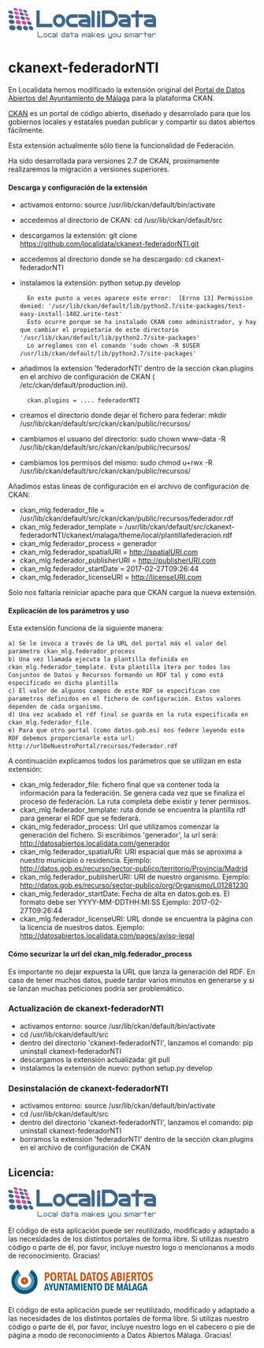 ![Logo Localidata](https://raw.githubusercontent.com/localidata/ckanext-federadorNTI/master/ckanext/malaga/public/images/logoLocalidata.png)


ckanext-federadorNTI
============== 

En Localidata hemos modificado la extensión original del [Portal de Datos Abiertos del Ayuntamiento de Málaga](http://datosabiertos.malaga.eu) para la plataforma CKAN.

[CKAN](http://ckan.org) es un portal de código abierto, diseñado y desarrolado para que los gobiernos locales y estatales puedan publicar y compartir su datos abiertos fácilmente. 

Esta extensión actualmente sólo tiene la funcionalidad de Federación. 

Ha sido desarrollada para versiones 2.7 de CKAN, proximamente realizaremos la migración a versiones superiores.

#### Descarga y configuración de la extensión

- activamos entorno: source /usr/lib/ckan/default/bin/activate
- accedemos al directorio de CKAN: cd /usr/lib/ckan/default/src
- descargamos la extensión: git clone https://github.com/localidata/ckanext-federadorNTI.git
- accedemos al directorio donde se ha descargado: cd ckanext-federadorNTI
- instalamos la extensión: python setup.py develop

		En este punto a veces aparece este error:  [Errno 13] Permission denied: '/usr/lib/ckan/default/lib/python2.7/site-packages/test-easy-install-1482.write-test'
		Esto ocurre porque se ha instalado CKAN como administrador, y hay que cambiar el propietario de este directorio '/usr/lib/ckan/default/lib/python2.7/site-packages'		
		Lo arreglamos con el comando 'sudo chown -R $USER /usr/lib/ckan/default/lib/python2.7/site-packages'

- añadimos la extension 'federadorNTI' dentro de la sección ckan.plugins en el archivo de configuración de CKAN ( /etc/ckan/default/production.ini). 
        
        ckan.plugins = .... federadorNTI
- creamos el directorio donde dejar el fichero para federar: mkdir /usr/lib/ckan/default/src/ckan/ckan/public/recursos/
- cambiamos el usuario del directorio: sudo chown www-data -R /usr/lib/ckan/default/src/ckan/ckan/public/recursos/
- cambiamos los permisos del mismo: sudo chmod u+rwx -R /usr/lib/ckan/default/src/ckan/ckan/public/recursos/

Añadimos estas lineas de configuración en el archivo de configuración de CKAN:

- ckan_mlg.federador_file = /usr/lib/ckan/default/src/ckan/ckan/public/recursos/federador.rdf
- ckan_mlg.federador_template = /usr/lib/ckan/default/src/ckanext-federadorNTI/ckanext/malaga/theme/local/plantillafederacion.rdf
- ckan_mlg.federador_process = generador
- ckan_mlg.federador_spatialURI = http://spatialURI.com
- ckan_mlg.federador_publisherURI = http://publisherURI.com
- ckan_mlg.federador_startDate = 2017-02-27T09:26:44
- ckan_mlg.federador_licenseURI = http://licenseURI.com

Solo nos faltaría reiniciar apache para que CKAN cargue la nueva extensión.

#### Explicación de los parámetros y uso

Esta extensión funciona de la siguiente manera:
	
	a) Se le invoca a través de la URL del portal más el valor del parámetro ckan_mlg.federador_process
	b) Una vez llamada ejecuta la plantilla definida en ckan_mlg.federador_template. Esta plantilla itera por todos los Conjuntos de Datos y Recursos formando un RDF tal y como está especificado en dicha plantilla
	c) El valor de algunos campos de este RDF se especifican con parametros definidos en el fichero de configuración. Estos valores dependen de cada organismo. 
	d) Una vez acabado el rdf final se guarda en la ruta especificada en ckan_mlg.federador_file.
	e) Para que otro portal (como datos.gob.es) nos federe leyendo este RDF debemos proporcionarle esta url: http://urlDeNuestroPortal/recursos/federador.rdf

A continuación explicamos todos los parámetros que se utilizan en esta extensión:

- ckan_mlg.federador_file: fichero final que va contener toda la información para la federación. Se genera cada vez que se finaliza el proceso de federación. La ruta completa debe existir y tener permisos.
- ckan_mlg.federador_template: ruta donde se encuentra la plantilla rdf para generar el RDF que se federará.
- ckan_mlg.federador_process: Url que utilizamos comenzar la generación del fichero. Si escribimos 'generador', la url será: http://datosabiertos.localidata.com/generador
- ckan_mlg.federador_spatialURI: URI espacial que más se aproxima a nuestro municipio o residencia. Ejemplo: http://datos.gob.es/recurso/sector-publico/territorio/Provincia/Madrid
- ckan_mlg.federador_publisherURI: URI de nuestro organismo. Ejemplo: http://datos.gob.es/recurso/sector-publico/org/Organismo/L01281230
- ckan_mlg.federador_startDate: Fecha de alta en datos.gob.es. El formato debe ser YYYY-MM-DDTHH:MI:SS Ejemplo: 2017-02-27T09:26:44
- ckan_mlg.federador_licenseURI: URL donde se encuentra la página con la licencia de nuestros datos. Ejemplo: http://datosabiertos.localidata.com/pages/aviso-legal

#### Cómo securizar la url del ckan_mlg.federador_process

Es importante no dejar expuesta la URL que lanza la generación del RDF. En caso de tener muchos datos, puede tardar varios minutos en generarse y si se lanzan muchas peticiones podría ser problemático.

### Actualización de ckanext-federadorNTI

* activamos entorno: source /usr/lib/ckan/default/bin/activate
* cd /usr/lib/ckan/default/src
* dentro del directorio 'ckanext-federadorNTI', lanzamos el comando: pip uninstall ckanext-federadorNTI
* descargamos la extensión actualizada: git pull
* instalamos la extensión de nuevo: python setup.py develop


### Desinstalación de ckanext-federadorNTI

* activamos entorno: source /usr/lib/ckan/default/bin/activate
* cd /usr/lib/ckan/default/src
* dentro del directorio 'ckanext-federadorNTI', lanzamos el comando: pip uninstall ckanext-federadorNTI
* borramos la extension 'federadorNTI' dentro de la sección ckan.plugins en el archivo de configuración de CKAN


## Licencia:

![Logo Localidata](https://raw.githubusercontent.com/localidata/ckanext-federadorNTI/master/ckanext/malaga/public/images/logoLocalidata.png)

El código de esta aplicación puede ser reutilizado, modificado y adaptado a las necesidades de los distintos portales de forma libre. Si utilizas nuestro código o parte de él, por favor, incluye nuestro logo o mencionanos a modo de reconocimiento. Gracias! 

![Logo datos abiertos Málaga](https://raw.githubusercontent.com/damalaga/ckanext-malaga/master/ckanext/malaga/public/images/logoportaldatosabiertos.png)

El código de esta aplicación puede ser reutilizado, modificado y adaptado a las necesidades de los distintos portales de forma libre. Si utilizas nuestro código o parte de él, por favor, incluye nuestro logo en el cabecero o pie de página a modo de reconocimiento a Datos Abiertos Málaga. Gracias! 



